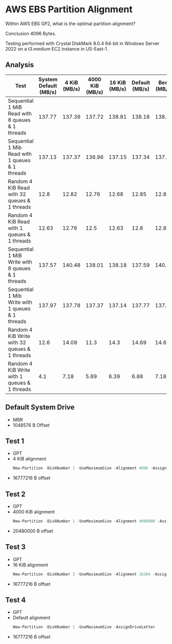 # AWS EBS Partition Alignment

Within AWS EBS GP2, what is the optimal partition alignment?

Conclusion 4096 Bytes.

Testing performed with Crystal DiskMark 8.0.4 64-bit in Windows Server 2022 on a t3.medium EC2 instance in US-East-1.

## Analysis

| Test | System Default (MB/s) | 4 KiB (MB/s) | 4000 KiB (MB/s) | 16 KiB (MB/s) | Default (MB/s) | Best (MB/s) | Worst (MB/s) | Delta (%) |
| - | - | - | - | - | - | - | - | - |
| Sequential 1 MiB Read with 8 queues & 1 threads | 137.77 | 137.39 | 137.72 | 138.81 | 138.18 | 138.81 | 137.39 | 1 |
| Sequential 1 Mib Read with 1 queues & 1 threads | 137.13 | 137.37 | 136.96 | 137.15 | 137.34 | 137.37 | 136.96 | 0 |
| Random 4 KiB Read with 32 queues & 1 threads | 12.8 | 12.82 | 12.76 | 12.68 | 12.85 | 12.85 | 12.68 | 1 |
| Random 4 KiB Read with 1 queues & 1 threads | 12.63 | 12.76 | 12.5 | 12.63 | 12.8 | 12.8 | 12.5 | 2 |
| Sequential 1 MiB Write with 8 queues & 1 threads | 137.57 | 140.48 | 138.01 | 138.18 | 137.59 | 140.48 | 137.57 | 2 |
| Sequential 1 Mib Write with 1 queues & 1 threads | 137.97 | 137.78 | 137.37 | 137.14 | 137.77 | 137.97 | 137.14 | 1 |
| Random 4 KiB Write with 32 queues & 1 threads | 12.6 | 14.09 | 11.3 | 14.3 | 14.69 | 14.69 | 11.3 | 30 |
| Random 4 KiB Write with 1 queues & 1 threads | 4.1 | 7.18 | 5.89 | 6.39 | 6.88 | 7.18 | 4.1 | 75 |

## Default System Drive
- MBR
- 1048576 B Offset

## Test 1
- GPT
- 4 KiB alignment
    ```powershell
    New-Partition -DiskNumber 1 -UseMaximumSize -Alignment 4096 -AssignDriveLetter
    ```
- 16777216 B offset

## Test 2
- GPT
- 4000 KiB alignment
    ```powershell
    New-Partition -DiskNumber 1 -UseMaximumSize -Alignment 4096000 -AssignDriveLetter
    ```
- 20480000 B offset

## Test 3
- GPT
- 16 KiB alignment
    ```powershell
    New-Partition -DiskNumber 3 -UseMaximumSize -Alignment 16384 -AssignDriveLetter
    ```
- 16777216 B offset

## Test 4
- GPT
- Default alignment
    ```powershell
    New-Partition -DiskNumber 1 -UseMaximumSize -AssignDriveLetter
    ```
- 16777216 B offset
